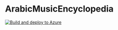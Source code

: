 # ArabicMusicEncyclopedia
[![Build and deploy to Azure](https://github.com/aczwink/ArabicMusicEncyclopedia/actions/workflows/build-and-deploy-to-azure.yml/badge.svg)](https://github.com/aczwink/ArabicMusicEncyclopedia/actions/workflows/build-and-deploy-to-azure.yml)